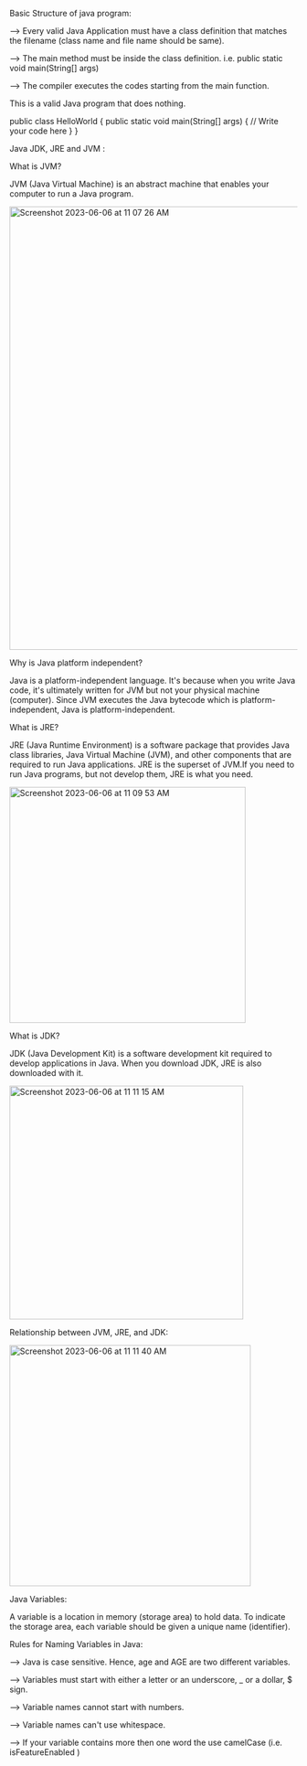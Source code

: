 Basic Structure of java program:

--> Every valid Java Application must have a class definition that matches the filename (class name and file name should be same).

--> The main method must be inside the class definition. i.e. public static void main(String[] args)

--> The compiler executes the codes starting from the main function.

This is a valid Java program that does nothing.

public class HelloWorld {
    public static void main(String[] args) {
        // Write your code here
    }
}

Java JDK, JRE and JVM :

What is JVM?

JVM (Java Virtual Machine) is an abstract machine that enables your computer to run a Java program.

<img width="776" alt="Screenshot 2023-06-06 at 11 07 26 AM" src="https://github.com/sumshadz/JourneyOfJava/assets/129254642/dbc9fe40-113a-4f60-8a72-2d3bb328ccbe">


Why is Java platform independent?

Java is a platform-independent language. It's because when you write Java code, it's ultimately written for JVM but not your physical machine (computer). Since JVM 
executes the Java bytecode which is platform-independent, Java is platform-independent.

What is JRE?

JRE (Java Runtime Environment) is a software package that provides Java class libraries, Java Virtual Machine (JVM), and other components that are required to run Java applications.
JRE is the superset of JVM.If you need to run Java programs, but not develop them, JRE is what you need.

<img width="413" alt="Screenshot 2023-06-06 at 11 09 53 AM" src="https://github.com/sumshadz/JourneyOfJava/assets/129254642/34ae5216-bd16-40ef-9fcf-18289009d7b7">

What is JDK?

JDK (Java Development Kit) is a software development kit required to develop applications in Java. When you download JDK, JRE is also downloaded with it.

<img width="409" alt="Screenshot 2023-06-06 at 11 11 15 AM" src="https://github.com/sumshadz/JourneyOfJava/assets/129254642/31be8cb1-b475-4b8e-bbc8-66a94ea83f44">

Relationship between JVM, JRE, and JDK:

<img width="422" alt="Screenshot 2023-06-06 at 11 11 40 AM" src="https://github.com/sumshadz/JourneyOfJava/assets/129254642/dd5d96dd-bc38-49af-b717-299e1b29ac9c">

Java Variables:

A variable is a location in memory (storage area) to hold data. To indicate the storage area, each variable should be given a unique name (identifier).

Rules for Naming Variables in Java:

--> Java is case sensitive. Hence, age and AGE are two different variables.

--> Variables must start with either a letter or an underscore, _ or a dollar, $ sign.

--> Variable names cannot start with numbers.

--> Variable names can't use whitespace. 

--> If your variable contains more then one word the use camelCase (i.e. isFeatureEnabled )


